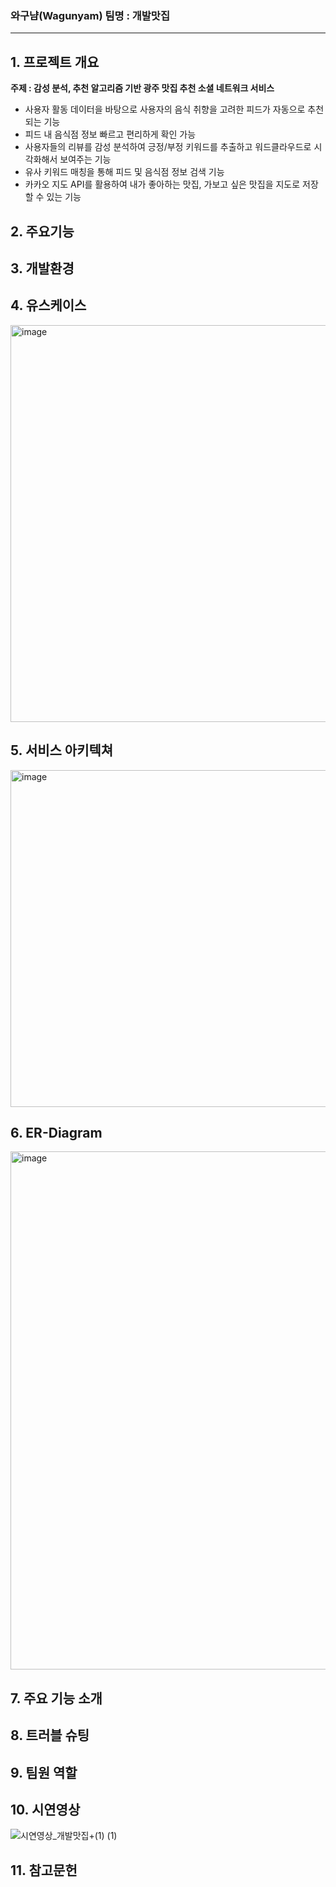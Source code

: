 ### 와구냠(Wagunyam) 팀명 : 개발맛집
*** 
## 1. 프로젝트 개요
**주제 : 감성 분석, 추천 알고리즘 기반 광주 맛집 추천 소셜 네트워크 서비스**
- 사용자 활동 데이터을 바탕으로 사용자의 음식 취향을 고려한 피드가 자동으로 추천되는 기능
- 피드 내 음식점 정보 빠르고 편리하게 확인 가능
- 사용자들의 리뷰를 감성 분석하여 긍정/부정 키워드를 추출하고 워드클라우드로 시각화해서 보여주는 기능
- 유사 키워드 매칭을 통해 피드 및 음식점 정보 검색 기능
- 카카오 지도 API를 활용하여 내가 좋아하는 맛집, 가보고 싶은 맛집을 지도로 저장할 수 있는 기능
## 2. 주요기능
## 3. 개발환경
## 4. 유스케이스
<img width="643" height="635" alt="image" src="https://github.com/user-attachments/assets/1e2dfbb3-cb4d-4245-9601-a7d1d9707500" />

## 5. 서비스 아키텍쳐
<img width="1072" height="539" alt="image" src="https://github.com/user-attachments/assets/ec24b4b1-05f5-4efc-abd5-f2ab14568a9d" />

## 6. ER-Diagram
<img width="643" height="829" alt="image" src="https://github.com/user-attachments/assets/35174d69-0cc8-458e-8637-8dfbded28461" />

## 7. 주요 기능 소개
## 8. 트러블 슈팅
## 9. 팀원 역할
## 10. 시연영상
![시연영상_개발맛집+(1) (1)](https://github.com/user-attachments/assets/82e930da-ac3a-45dd-9ed7-59e8189f61fe)

## 11. 참고문헌
